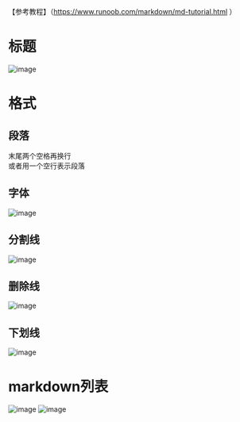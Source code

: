 【参考教程】（https://www.runoob.com/markdown/md-tutorial.html ）
# 标题
![image](https://user-images.githubusercontent.com/71924941/157033679-9050a0d6-c81e-407c-8b23-c0f73420a052.png)

# 格式
## 段落
末尾两个空格再换行  
或者用一个空行表示段落

## 字体
![image](https://user-images.githubusercontent.com/71924941/157033593-ab7c34d3-ee46-42a8-8ab0-ec452a9a84b7.png)

## 分割线
![image](https://user-images.githubusercontent.com/71924941/157033763-ee06b01f-027a-481d-a69c-b6f4ffe74b72.png)

## 删除线
![image](https://user-images.githubusercontent.com/71924941/157033870-345dc6a7-7a12-4bb8-8b7d-ae0df5641fab.png)

## 下划线
![image](https://user-images.githubusercontent.com/71924941/157034052-97e9d466-5384-4e5e-8a65-7e9c5f44be26.png)

# markdown列表
![image](https://user-images.githubusercontent.com/71924941/157034352-8fada64e-d46c-4cd8-b001-486def81783e.png)
![image](https://user-images.githubusercontent.com/71924941/157034407-bfe6ed95-0e2b-4c13-847b-622ccf3931a4.png)
